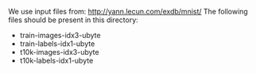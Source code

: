 We use input files from: http://yann.lecun.com/exdb/mnist/
The following files should be present in this directory:

  * train-images-idx3-ubyte
  * train-labels-idx1-ubyte
  * t10k-images-idx3-ubyte
  * t10k-labels-idx1-ubyte

